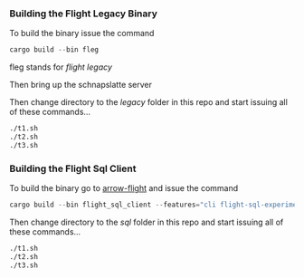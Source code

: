 

### Building the Flight Legacy Binary

To build the binary issue the command

```rust
cargo build --bin fleg
```

fleg stands for *flight legacy*

Then bring up the schnapslatte server

Then change directory to the *legacy* folder in this repo and start
issuing all of these commands...

```sh
./t1.sh
./t2.sh
./t3.sh
```

### Building the Flight Sql Client

To build the binary go to [arrow-flight](https://github.com/apache/arrow-rs/tree/master/arrow-flight) and issue the command

```rust
cargo build --bin flight_sql_client --features="cli flight-sql-experimental tls"
```

Then change directory to the *sql* folder in this repo and start
issuing all of these commands...

```sh
./t1.sh
./t2.sh
./t3.sh
```
